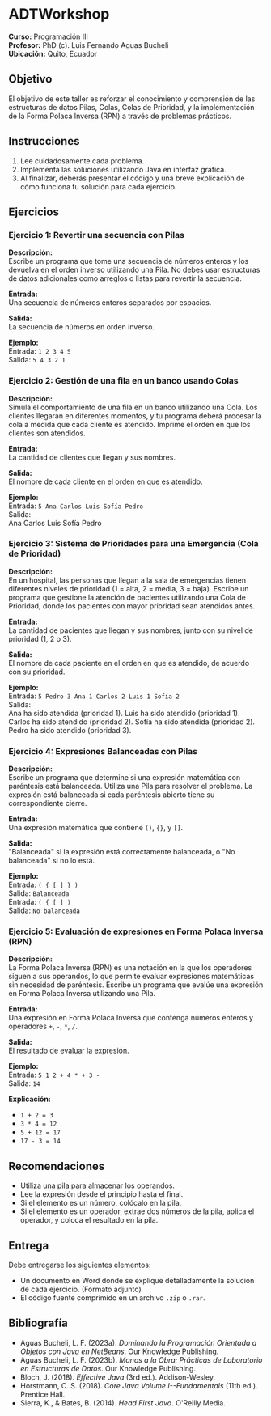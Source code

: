 # ADTWorkshop

**Curso:** Programación III  
**Profesor:** PhD (c). Luis Fernando Aguas Bucheli  
**Ubicación:** Quito, Ecuador

## Objetivo

El objetivo de este taller es reforzar el conocimiento y comprensión de las estructuras de datos Pilas, Colas, Colas de Prioridad, y la implementación de la Forma Polaca Inversa (RPN) a través de problemas prácticos.

## Instrucciones

1. Lee cuidadosamente cada problema.
2. Implementa las soluciones utilizando Java en interfaz gráfica.
3. Al finalizar, deberás presentar el código y una breve explicación de cómo funciona tu solución para cada ejercicio.

## Ejercicios

### Ejercicio 1: Revertir una secuencia con Pilas

**Descripción:**  
Escribe un programa que tome una secuencia de números enteros y los devuelva en el orden inverso utilizando una Pila. No debes usar estructuras de datos adicionales como arreglos o listas para revertir la secuencia.

**Entrada:**  
Una secuencia de números enteros separados por espacios.

**Salida:**  
La secuencia de números en orden inverso.

**Ejemplo:**  
Entrada: `1 2 3 4 5`  
Salida: `5 4 3 2 1`

### Ejercicio 2: Gestión de una fila en un banco usando Colas

**Descripción:**  
Simula el comportamiento de una fila en un banco utilizando una Cola. Los clientes llegarán en diferentes momentos, y tu programa deberá procesar la cola a medida que cada cliente es atendido. Imprime el orden en que los clientes son atendidos.

**Entrada:**  
La cantidad de clientes que llegan y sus nombres.

**Salida:**  
El nombre de cada cliente en el orden en que es atendido.

**Ejemplo:**  
Entrada: `5 Ana Carlos Luis Sofía Pedro`  
Salida:  
Ana
Carlos
Luis
Sofía
Pedro


### Ejercicio 3: Sistema de Prioridades para una Emergencia (Cola de Prioridad)

**Descripción:**  
En un hospital, las personas que llegan a la sala de emergencias tienen diferentes niveles de prioridad (1 = alta, 2 = media, 3 = baja). Escribe un programa que gestione la atención de pacientes utilizando una Cola de Prioridad, donde los pacientes con mayor prioridad sean atendidos antes.

**Entrada:**  
La cantidad de pacientes que llegan y sus nombres, junto con su nivel de prioridad (1, 2 o 3).

**Salida:**  
El nombre de cada paciente en el orden en que es atendido, de acuerdo con su prioridad.

**Ejemplo:**  
Entrada: `5 Pedro 3 Ana 1 Carlos 2 Luis 1 Sofía 2`  
Salida:  
Ana ha sido atendida (prioridad 1).
Luis ha sido atendido (prioridad 1).
Carlos ha sido atendido (prioridad 2).
Sofía ha sido atendida (prioridad 2).
Pedro ha sido atendido (prioridad 3).


### Ejercicio 4: Expresiones Balanceadas con Pilas

**Descripción:**  
Escribe un programa que determine si una expresión matemática con paréntesis está balanceada. Utiliza una Pila para resolver el problema. La expresión está balanceada si cada paréntesis abierto tiene su correspondiente cierre.

**Entrada:**  
Una expresión matemática que contiene `()`, `{}`, y `[]`.

**Salida:**  
"Balanceada" si la expresión está correctamente balanceada, o "No balanceada" si no lo está.

**Ejemplo:**  
Entrada: `( { [ ] } )`  
Salida: `Balanceada`  
Entrada: `( { [ ] )`  
Salida: `No balanceada`

### Ejercicio 5: Evaluación de expresiones en Forma Polaca Inversa (RPN)

**Descripción:**  
La Forma Polaca Inversa (RPN) es una notación en la que los operadores siguen a sus operandos, lo que permite evaluar expresiones matemáticas sin necesidad de paréntesis. Escribe un programa que evalúe una expresión en Forma Polaca Inversa utilizando una Pila.

**Entrada:**  
Una expresión en Forma Polaca Inversa que contenga números enteros y operadores `+`, `-`, `*`, `/`.

**Salida:**  
El resultado de evaluar la expresión.

**Ejemplo:**  
Entrada: `5 1 2 + 4 * + 3 -`  
Salida: `14`

**Explicación:**  
- `1 + 2 = 3`  
- `3 * 4 = 12`  
- `5 + 12 = 17`  
- `17 - 3 = 14`

## Recomendaciones

- Utiliza una pila para almacenar los operandos.
- Lee la expresión desde el principio hasta el final.
- Si el elemento es un número, colócalo en la pila.
- Si el elemento es un operador, extrae dos números de la pila, aplica el operador, y coloca el resultado en la pila.

## Entrega

Debe entregarse los siguientes elementos:
- Un documento en Word donde se explique detalladamente la solución de cada ejercicio. (Formato adjunto)
- El código fuente comprimido en un archivo `.zip` o `.rar`.

## Bibliografía

- Aguas Bucheli, L. F. (2023a). *Dominando la Programación Orientada a Objetos con Java en NetBeans*. Our Knowledge Publishing.
- Aguas Bucheli, L. F. (2023b). *Manos a la Obra: Prácticas de Laboratorio en Estructuras de Datos*. Our Knowledge Publishing.
- Bloch, J. (2018). *Effective Java* (3rd ed.). Addison-Wesley.
- Horstmann, C. S. (2018). *Core Java Volume I--Fundamentals* (11th ed.). Prentice Hall.
- Sierra, K., & Bates, B. (2014). *Head First Java*. O'Reilly Media.

